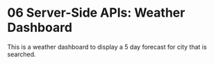 # 06 Server-Side APIs: Weather Dashboard

This is a weather dashboard to display a 5 day forecast for city that is searched.
